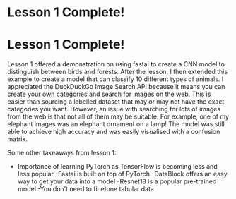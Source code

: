 # Lesson 1 Complete!
# Lesson 1 Complete!

Lesson 1 offered a demonstration on using fastai to create a CNN model to distinguish between birds and forests. After the lesson, I then extended this example to create a model that can classify 10 different types of animals. I appreciated the DuckDuckGo Image Search API because it means you can create your own categories and search for images on the web. This is easier than sourcing a labelled dataset that may or may not have the exact categories you want. However, an issue with searching for lots of images from the web is that not all of them may be suitable. For example, one of my elephant images was an elephant ornament on a lamp! The model was still able to achieve high accuracy and was easily visualised with a confusion matrix.

Some other takeaways from lesson 1:
- Importance of learning PyTorch as TensorFlow is becoming less and less popular
-Fastai is built on top of PyTorch
-DataBlock offers an easy way to get your data into a model
-Resnet18 is a popular pre-trained model
-You don't need to finetune tabular data
